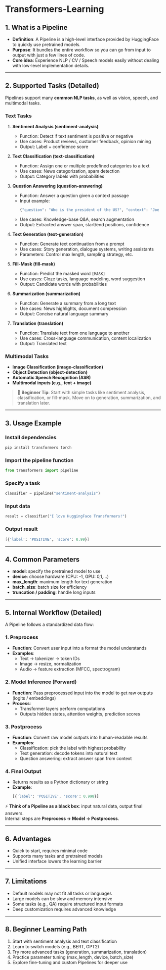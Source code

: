 # Transformers-Learning

## 1. What is a Pipeline
- **Definition**: A Pipeline is a high-level interface provided by HuggingFace to quickly use pretrained models.  
- **Purpose**: It bundles the entire workflow so you can go from input to output with just a few lines of code.  
- **Core idea**: Experience NLP / CV / Speech models easily without dealing with low-level implementation details.  

---

## 2. Supported Tasks (Detailed)

Pipelines support many **common NLP tasks**, as well as vision, speech, and multimodal tasks.  

### Text Tasks
1. **Sentiment Analysis (sentiment-analysis)**  
   - Function: Detect if text sentiment is positive or negative  
   - Use cases: Product reviews, customer feedback, opinion mining  
   - Output: Label + confidence score  

2. **Text Classification (text-classification)**  
   - Function: Assign one or multiple predefined categories to a text  
   - Use cases: News categorization, spam detection  
   - Output: Category labels with probabilities  

3. **Question Answering (question-answering)**  
   - Function: Answer a question given a context passage  
   - Input example:  
     ```python
     {"question": "Who is the president of the US?", "context": "Joe Biden is the president of the United States."}
     ```  
   - Use cases: Knowledge-base Q&A, search augmentation  
   - Output: Extracted answer span, start/end positions, confidence  

4. **Text Generation (text-generation)**  
   - Function: Generate text continuation from a prompt  
   - Use cases: Story generation, dialogue systems, writing assistants  
   - Parameters: Control max length, sampling strategy, etc.  

5. **Fill-Mask (fill-mask)**  
   - Function: Predict the masked word `[MASK]`  
   - Use cases: Cloze tasks, language modeling, word suggestion  
   - Output: Candidate words with probabilities  

6. **Summarization (summarization)**  
   - Function: Generate a summary from a long text  
   - Use cases: News highlights, document compression  
   - Output: Concise natural language summary  

7. **Translation (translation)**  
   - Function: Translate text from one language to another  
   - Use cases: Cross-language communication, content localization  
   - Output: Translated text  

### Multimodal Tasks
- **Image Classification (image-classification)**  
- **Object Detection (object-detection)**  
- **Automatic Speech Recognition (ASR)**  
- **Multimodal inputs (e.g., text + image)**  

> 📌 **Beginner Tip**: Start with simple tasks like sentiment analysis, classification, or fill-mask. Move on to generation, summarization, and translation later.

---

## 3. Usage Example

### Install dependencies
```bash
pip install transformers torch
```

### Import the pipeline function
```python
from transformers import pipeline
```

### Specify a task
```python
classifier = pipeline("sentiment-analysis")
```

### Input data
```python
result = classifier("I love HuggingFace Transformers!")
```

### Output result
```python
[{'label': 'POSITIVE', 'score': 0.99}]
```

---

## 4. Common Parameters
- **model**: specify the pretrained model to use
- **device**: choose hardware (CPU: -1, GPU: 0,1,...)
- **max_length**: maximum length for text generation
- **batch_size**: batch size for efficiency
- **truncation / padding**: handle long inputs

---

## 5. Internal Workflow (Detailed)
A Pipeline follows a standardized data flow:

### 1. Preprocess
- **Function**: Convert user input into a format the model understands
- **Examples**:
  - Text → tokenizer → token IDs
  - Image → resize, normalization
  - Audio → feature extraction (MFCC, spectrogram)

### 2. Model Inference (Forward)
- **Function**: Pass preprocessed input into the model to get raw outputs (logits / embeddings)
- **Process**:
  - Transformer layers perform computations
  - Outputs hidden states, attention weights, prediction scores

### 3. Postprocess
- **Function**: Convert raw model outputs into human-readable results
- **Examples**:
  - Classification: pick the label with highest probability
  - Text generation: decode tokens into natural text
  - Question answering: extract answer span from context

### 4. Final Output
- Returns results as a Python dictionary or string
- **Example**:
  ```python
  [{'label': 'POSITIVE', 'score': 0.998}]
  ```

⚡ **Think of a Pipeline as a black box**: input natural data, output final answers.  
Internal steps are **Preprocess → Model → Postprocess**.

---

## 6. Advantages
- Quick to start, requires minimal code
- Supports many tasks and pretrained models
- Unified interface lowers the learning barrier

---

## 7. Limitations
- Default models may not fit all tasks or languages
- Large models can be slow and memory intensive
- Some tasks (e.g., QA) require structured input formats
- Deep customization requires advanced knowledge

---

## 8. Beginner Learning Path
1. Start with sentiment analysis and text classification
2. Learn to switch models (e.g., BERT, GPT2)
3. Try more advanced tasks (generation, summarization, translation)
4. Practice parameter tuning (max_length, device, batch_size)
5. Explore fine-tuning and custom Pipelines for deeper use
